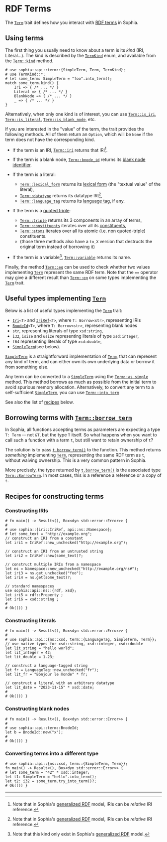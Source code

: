 # RDF Terms

The [`Term`] trait defines how you interact with [RDF terms] in Sophia.

## Using terms

The first thing you usually need to know about a term is its *kind* (IRI, Literal...).
The kind is described by the [`TermKind`] enum,
and available from the [`Term::kind`] method.

```rust,noplayground
# use sophia::api::term::{SimpleTerm, Term, TermKind};
# use TermKind::*;
# let some_term: SimpleTerm = "foo".into_term();
match some_term.kind() {
    Iri => { /* ... */ }
    Literal => { /* ... */ }
    BlankNode => { /* ... */ }
    _ => { /* ... */ }
}
```

Alternatively, when only one kind is of interest, you can use [`Term::is_iri`], [`Term::is_literal`], [`Term::is_blank_node`], etc.

If you are interested in the "value" of the term, the trait provides the following methods. All of them return an `Option`, which will be `None` if the term does not have the corresponding kind.

* If the term is an IRI, [`Term::iri`] returns that IRI[^relative_iris].
* If the term is a blank node, [`Term::bnode_id`] returns its [blank node identifier].
* If the term is a literal:

  + [`Term::lexical_form`] returns its [lexical form] (the "textual value" of the literal),
  + [`Term::datatype`] returns its datatype IRI[^relative_iris],
  + [`Term::language_tag`] returns its [language tag], if any.

* If the term is a [quoted triple]:

  + [`Term::triple`] returns its 3 components in an array of terms,
  + [`Term::constituents`] iterates over all its [constituents],
  + [`Term::atoms`] iterates over all its atomic (i.e. non quoted-triple) constituents.
  + (those three methods also have a `to_X` version that destructs the original term instead of borrowing it)

* If the term is a variable[^variables], [`Term::variable`] returns its name.

Finally, the method [`Term::eq`] can be used to check whether two values implementing [`Term`] represent the same RDF term. Note that the `==` operator may give a different result than [`Term::eq`] on some types implementing the [`Term`] trait.


## Useful types implementing [`Term`]

Below is a list of useful types implementing the [`Term`] trait:

* [`Iri`]`<T>` and [`IriRef`]`<T>`, where `T: Borrow<str>`, representing IRIs
* [`BnodeId`]`<T>`, where `T: Borrow<str>`, representing blank nodes
* `str`, representing literals of type `xsd:string`,
* `i32`, `isize` and `usize` representing literals of type `xsd:integer`,
* `f64` representing literals of type `xsd:double`,
* [`SimpleTerm`](see below).

[`SimpleTerm`] is a straightforward implementation of [`Term`], that can represent any kind of term, and can either own its own underlying data or borrow it from something else.

Any term can be converted to a [`SimpleTerm`] using the [`Term::as_simple`] method.
This method borrows as much as possible from the initial term to avoid spurious memory allocation.
Alternatively, to convert any term to a self-sufficient [`SimpleTerm`], you can use [`Term::into_term`]

See also the list of [recipes](#recipes-for-constructing-terms) below.


## Borrowing terms with [`Term::borrow_term`]

In Sophia, all functions accepting terms as parameters are expecting a type `T: Term` -- not `&T`, but the type `T` itself. So what happens when you want to call such a function with a term `t`, but still want to retain ownership of `t`?

The solution is to pass [`t.borrow_term()`] to the function. This method returns *something* implementing [`Term`], representing the same RDF term as `t`, without waiving ownership. This is a very common pattern in Sophia.

More precisely, the type returned by [`t.borrow_term()`] is the associated type [`Term::BorrowTerm`]. In most cases, this is a reference a reference or a copy of `t`.


## Recipes for constructing terms

### Constructing IRIs

```rust,noplayground
# fn main() -> Result<(), Box<dyn std::error::Error>> {
#
# use sophia::{iri::IriRef, api::ns::Namespace};
# let some_text = "http://example.org";
// construct an IRI from a constant
let iri1 = IriRef::new_unchecked("http://example.org");

// construct an IRI from an untrusted string
let iri2 = IriRef::new(some_text)?;

// construct multiple IRIs from a namespace
let ns = Namespace::new_unchecked("http://example.org/ns#");
let iri3 = ns.get_unchecked("foo");
let iri4 = ns.get(some_text)?;

// standard namespaces
use sophia::api::ns::{rdf, xsd};
let iri5 = rdf::Property ;
let iri6 = xsd::string ;
#
# Ok(()) }
```

### Constructing literals
```rust,noplayground
# fn main() -> Result<(), Box<dyn std::error::Error>> {
#
# use sophia::api::{ns::xsd, term::{LanguageTag, SimpleTerm, Term}};
// use native types for xsd::string, xsd::integer, xsd::double
let lit_string = "hello world";
let lit_integer = 42;
let lit_double = 1.23;

// construct a language-tagged string
let fr = LanguageTag::new_unchecked("fr");
let lit_fr = "Bonjour le monde" * fr;

// construct a literal with an arbitrary datatype
let lit_date = "2023-11-15" * xsd::date;
#
# Ok(()) }
```

### Constructing blank nodes
```rust,noplayground
# fn main() -> Result<(), Box<dyn std::error::Error>> {
#
# use sophia::api::term::BnodeId;
let b = BnodeId::new("x");
#
# Ok(()) }
```

### Converting terms into a different type
```rust,noplayground
# use sophia::api::{ns::xsd, term::{SimpleTerm, Term}};
fn main() -> Result<(), Box<dyn std::error::Error>> {
# let some_term = "42" * xsd::integer;
let t1: SimpleTerm = "hello".into_term();
let t2: i32 = some_term.try_into_term()?;
# Ok(()) }
```

----

[^relative_iris]: Note that in Sophia's [generalized RDF] model,
IRIs can be *relative* IRI reference.

[^variables]: Note that this kind only exist in Sophia's [generalized RDF] model.


[`Term`]: https://docs.rs/sophia_api/0.8.0-alpha.3/sophia_api/term/trait.Term.html
[RDF terms]: https://www.w3.org/TR/rdf-concepts/#dfn-rdf-term
[generalized RDF]: ch00_introduction.html#generalized
[`TermKind`]: https://docs.rs/sophia_api/0.8.0-alpha.3/sophia_api/term/enum.TermKind.html
[`Term::kind`]: https://docs.rs/sophia_api/0.8.0-alpha.3/sophia_api/term/trait.Term.html#tymethod.kind
[`Term::is_iri`]: https://docs.rs/sophia_api/0.8.0-alpha.3/sophia_api/term/trait.Term.html#method.is_iri
[`Term::is_blank_node`]: https://docs.rs/sophia_api/0.8.0-alpha.3/sophia_api/term/trait.Term.html#method.is_blank_node
[`Term::is_literal`]: https://docs.rs/sophia_api/0.8.0-alpha.3/sophia_api/term/trait.Term.html#method.is_literal
[`Term::iri`]: https://docs.rs/sophia_api/0.8.0-alpha.3/sophia_api/term/trait.Term.html#method.iri
[`Term::bnode_id`]: https://docs.rs/sophia_api/0.8.0-alpha.3/sophia_api/term/trait.Term.html#method.bnode_id
[`Term::bnode_id`]: https://docs.rs/sophia_api/0.8.0-alpha.3/sophia_api/term/trait.Term.html#method.bnode_id
[`Term::bnode_id`]: https://docs.rs/sophia_api/0.8.0-alpha.3/sophia_api/term/trait.Term.html#method.bnode_id
[`Term::lexical_form`]: https://docs.rs/sophia_api/0.8.0-alpha.3/sophia_api/term/trait.Term.html#method.lexical_form
[`Term::datatype`]: https://docs.rs/sophia_api/0.8.0-alpha.3/sophia_api/term/trait.Term.html#method.datatype
[`Term::language_tag`]: https://docs.rs/sophia_api/0.8.0-alpha.3/sophia_api/term/trait.Term.html#method.language_tag
[`Term::triple`]: https://docs.rs/sophia_api/0.8.0-alpha.3/sophia_api/term/trait.Term.html#method.triple
[`Term::constituents`]: https://docs.rs/sophia_api/0.8.0-alpha.3/sophia_api/term/trait.Term.html#method.constituents
[`Term::atoms`]: https://docs.rs/sophia_api/0.8.0-alpha.3/sophia_api/term/trait.Term.html#method.atoms
[`Term::variable`]: https://docs.rs/sophia_api/0.8.0-alpha.3/sophia_api/term/trait.Term.html#method.variable
[`Term::eq`]: https://docs.rs/sophia_api/0.8.0-alpha.3/sophia_api/term/trait.Term.html#method.eq
[`Term::as_simple`]: https://docs.rs/sophia_api/0.8.0-alpha.3/sophia_api/term/trait.Term.html#method.as_simple
[`Term::into_term`]: https://docs.rs/sophia_api/0.8.0-alpha.3/sophia_api/term/trait.Term.html#method.into_term
[`Term::borrow_term`]: https://docs.rs/sophia_api/0.8.0-alpha.3/sophia_api/term/trait.Term.html#tymethod.borrow_term
[`t.borrow_term()`]: https://docs.rs/sophia_api/0.8.0-alpha.3/sophia_api/term/trait.Term.html#tymethod.borrow_term
[`Term::BorrowTerm`]: https://docs.rs/sophia_api/0.8.0-alpha.3/sophia_api/term/trait.Term.html#associatedtype.BorrowTerm

[blank node identifier]: https://www.w3.org/TR/rdf-concepts/#dfn-blank-node-identifier
[lexical form]: https://www.w3.org/TR/rdf-concepts/#dfn-lexical-form
[datatype]: https://www.w3.org/TR/rdf-concepts/#dfn-datatype-iri
[language tag]: https://www.w3.org/TR/rdf-concepts/#dfn-language-tag
[quoted triple]: https://www.w3.org/2021/12/rdf-star.html#dfn-quoted
[constituents]: https://www.w3.org/2021/12/rdf-star.html#dfn-constituent

[`Iri`]: https://docs.rs/sophia_iri/0.8.0-alpha.3/sophia_iri/struct.Iri.html
[`IriRef`]: https://docs.rs/sophia_iri/0.8.0-alpha.3/sophia_iri/struct.IriRef.html
[`BnodeId`]: https://docs.rs/sophia_api/0.8.0-alpha.3/sophia_api/term/bnode_id/struct.BnodeId.html
[`SimpleTerm`]: https://docs.rs/sophia_api/0.8.0-alpha.3/sophia_api/term/enum.SimpleTerm.html
